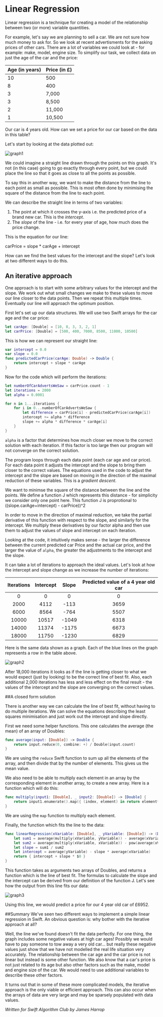 # Linear Regression

Linear regression is a technique for creating a model of the relationship between two (or more) variable quantities.

For example, let's say we are planning to sell a car. We are not sure how much money to ask for. So we look at recent advertisments for the asking prices of other cars. There are a lot of variables we could look at - for example: make, model, engine size. To simplify our task, we collect data on just the age of the car and the price:

Age (in years)| Price (in £)
--------------|-------------
10 | 500
8 | 400
3 | 7,000
3 | 8,500
2 | 11,000
1 | 10,500

Our car is 4 years old. How can we set a price for our car based on the data in this table?

Let's start by looking at the data plotted out:

![graph1](Images/graph1.png)

We could imagine a straight line drawn through the points on this graph. It's not (in this case) going to go exactly through every point, but we could place the line so that it goes as close to all the points as possible.

To say this in another way, we want to make the distance from the line to each point as small as possible. This is most often done by minimising the square of the distance from the line to each point.

We can describe the straight line in terms of two variables:

1. The point at which it crosses the y-axis i.e. the predicted price of a brand new car. This is the *intercept*.
2. The *slope* of the line - i.e. for every year of age, how much does the price change.

This is the equation for our line:

carPrice = slope * carAge + intercept 


How can we find the best values for the intercept and the slope? Let's look at two different ways to do this.

## An iterative approach
One approach is to start with some arbitrary values for the intercept and the slope. We work out what small changes we make to these values to move our line closer to the data points. Then we repeat this multiple times. Eventually our line will approach the optimum position.

First let's set up our data structures. We will use two Swift arrays for the car age and the car price:

```swift
let carAge: [Double] = [10, 8, 3, 3, 2, 1]
let carPrice: [Double] = [500, 400, 7000, 8500, 11000, 10500]
```

This is how we can represent our straight line:

```swift
var intercept = 0.0
var slope = 0.0
func predictedCarPrice(carAge: Double) -> Double {
    return intercept + slope * carAge
}
```
Now for the code which will perform the iterations:

```swift
let numberOfCarAdvertsWeSaw = carPrice.count - 1
let iterations = 2000
let alpha = 0.0001

for n in 1...iterations {
    for i in 0...numberOfCarAdvertsWeSaw {
        let difference = carPrice[i] - predictedCarPrice(carAge[i])
        intercept += alpha * difference
        slope += alpha * difference * carAge[i]
    }
}
```

```alpha``` is a factor that determines how much closer we move to the correct solution with each iteration. If this factor is too large then our program will not converge on the correct solution.

The program loops through each data point (each car age and car price). For each data point it adjusts the intercept and the slope to bring them closer to the correct values. The equations used in the code to adjust the intercept and the slope are based on moving in the direction of the maximal reduction of these variables. This is a *gradient descent*.

We want to minimse the square of the distance between the line and the points. We define a function J which represents this distance - for simplicity we consider only one point here. This function J is proprotional to  ((slope.carAge+intercept) - carPrice))^2

In order to move in the direction of maximal reduction, we take the partial derivative of this function with respect to the slope, and similarly for the intercept. We multiply these derivatives by our factor alpha and then use them to adjust the values of slope and intercept on each iteration.

Looking at the code, it intuitively makes sense - the larger the difference between the current predicted car Price and the actual car price, and the larger the value of ```alpha```, the greater the adjustments to the intercept and the slope.

It can take a lot of iterations to approach the ideal values. Let's look at how the intercept and slope change as we increase the number of iterations:

Iterations | Intercept | Slope | Predicted value of a 4 year old car
:---------:|:---------:|:-----:|:------------------------:
0 | 0 | 0 | 0
2000 | 4112 | -113 | 3659 
6000 | 8564 | -764 | 5507 
10000 | 10517 | -1049 | 6318 
14000 | 11374 | -1175 | 6673 
18000 | 11750 | -1230 | 6829 

Here is the same data shown as a graph. Each of the blue lines on the graph represents a row in the table above.

![graph2](Images/graph2.png)

After 18,000 iterations it looks as if the line is getting closer to what we would expect (just by looking) to be the correct line of best fit. Also, each additional 2,000 iterations has less and less effect on the final result - the values of the intercept and the slope are converging on the correct values.

##A closed form solution

There is another way we can calculate the line of best fit, without having to do multiple iterations. We can solve the equations describing the least squares minimisation and just work out the intercept and slope directly. 

First we need some helper functions. This one calculates the average (the mean) of an array of Doubles:

```swift
func average(input: [Double]) -> Double {
    return input.reduce(0, combine: +) / Double(input.count)
}
```
We are using the ```reduce``` Swift function to sum up all the elements of the array, and then divide that by the number of elements. This gives us the mean value.

We also need to be able to multiply each element in an array by the corresponding element in another array, to create a new array. Here is a function which will do this:

```swift
func multiply(input1: [Double], _ input2: [Double]) -> [Double] {
    return input1.enumerate().map({ (index, element) in return element*input2[index] })
}
```

We are using the ```map``` function to multiply each element.

Finally, the function which fits the line to the data:

```swift
func linearRegression(xVariable: [Double], _ yVariable: [Double]) -> (Double -> Double) {
    let sum1 = average(multiply(xVariable, yVariable)) - average(xVariable) * average(yVariable)
    let sum2 = average(multiply(xVariable, xVariable)) - pow(average(xVariable), 2)
    let slope = sum1 / sum2
    let intercept = average(yVariable) - slope * average(xVariable)
    return { intercept + slope * $0 }
}
```
This function takes as arguments two arrays of Doubles, and returns a function which is the line of best fit. The formulas to calculate the slope and the intercept can be derived from our definition of the function J. Let's see how the output from this line fits our data:

![graph3](Images/graph3.png)

Using this line, we would predict a price for our 4 year old car of £6952.


##Summary
We've seen two different ways to implement a simple linear regression in Swift. An obvious question is: why bother with the iterative approach at all? 

Well, the line we've found doesn't fit the data perfectly. For one thing, the graph includes some negative values at high car ages! Possibly we would have to pay someone to tow away a very old car... but really these negative values just show that we have not modelled the real life situation very accurately. The relationship between the car age and the car price is not linear but instead is some other function. We also know that a car's price is not just related to its age but also other factors such as the make, model and engine size of the car. We would need to use additional variables to describe these other factors. 

It turns out that in some of these more complicated models, the iterative approach is the only viable or efficient approach. This can also occur when the arrays of data are very large and may be sparsely populated with data values.

*Written for Swift Algorithm Club by James Harrop*